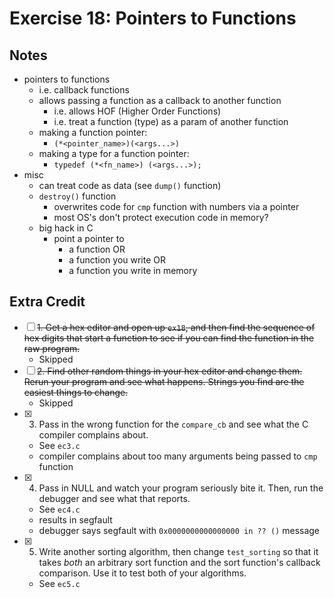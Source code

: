 # Exercise 18: Pointers to Functions

## Notes

- pointers to functions
  - i.e. callback functions
  - allows passing a function as a callback to another function
    - i.e. allows HOF (Higher Order Functions)
    - i.e. treat a function (type) as a param of another function
  - making a function pointer:
    - `(*<pointer_name>)(<args...>)`
  - making a type for a function pointer:
    - `typedef (*<fn_name>) (<args...>);`
- misc
  - can treat code as data (see `dump()` function)
  - `destroy()` function
    - overwrites code for `cmp` function with numbers via a pointer
    - most OS's don't protect execution code in memory?
  - big hack in C
    - point a pointer to
      - a function OR
      - a function you write OR
      - a function you write in memory

## Extra Credit

- [ ] ~~1. Get a hex editor and open up `ex18`, and then find the sequence of hex digits that start a function to see if you can find the function in the raw program.~~
  - Skipped
- [ ] ~~2. Find other random things in your hex editor and change them. Rerun your program and see what happens. Strings you find are the easiest things to change.~~
  - Skipped
- [x] 3. Pass in the wrong function for the `compare_cb` and see what the C compiler complains about.
  - See `ec3.c`
  - compiler complains about too many arguments being passed to `cmp` function
- [x] 4. Pass in NULL and watch your program seriously bite it. Then, run the debugger and see what that reports.
  - See `ec4.c`
  - results in segfault
  - debugger says segfault with `0x0000000000000000 in ?? ()` message
- [x] 5. Write another sorting algorithm, then change `test_sorting` so that it takes _both_ an arbitrary sort function and the sort function's callback comparison. Use it to test both of your algorithms.
  - See `ec5.c`
